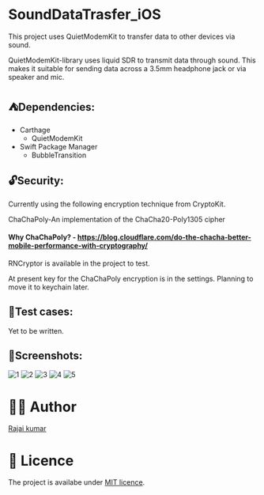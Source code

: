 # SoundDataTrasfer_iOS

This project uses QuietModemKit to transfer data to other devices via sound.


QuietModemKit-library uses liquid SDR to transmit data through sound. This makes it suitable for sending data across a 3.5mm headphone jack or via speaker and mic.

## ⛺️Dependencies:
 - Carthage
     - QuietModemKit
 - Swift Package Manager
     - BubbleTransition
   
## 🔓Security:

Currently using the following encryption technique from CryptoKit.

ChaChaPoly-An implementation of the ChaCha20-Poly1305 cipher

#### Why ChaChaPoly? - https://blog.cloudflare.com/do-the-chacha-better-mobile-performance-with-cryptography/

RNCryptor is available in the project to test. 

At present key for the ChaChaPoly encryption is in the settings. Planning to move it to keychain later.

## 🧪Test cases:

Yet to be written.

## 📸Screenshots:

![1](https://user-images.githubusercontent.com/22410262/104236637-e20b4780-547c-11eb-89c2-74ed54fbdb73.PNG)
![2](https://user-images.githubusercontent.com/22410262/104236658-e9325580-547c-11eb-9eb1-c538b1b8dd47.PNG)
![3](https://user-images.githubusercontent.com/22410262/104236661-e9caec00-547c-11eb-8384-11e5800017c0.PNG)
![4](https://user-images.githubusercontent.com/22410262/104236664-e9caec00-547c-11eb-9407-959bb910c952.PNG)
![5](https://user-images.githubusercontent.com/22410262/104236667-ea638280-547c-11eb-862e-b75f932e795f.PNG)


# 👨‍💻 Author 
[Rajai kumar](https://github.com/Rajaikumar-iOSDev)

# 🔖 Licence 
The project is availabe under [MIT licence](https://github.com/jVirus/spritekit-water-node-ios-app/blob/master/LICENSE).
